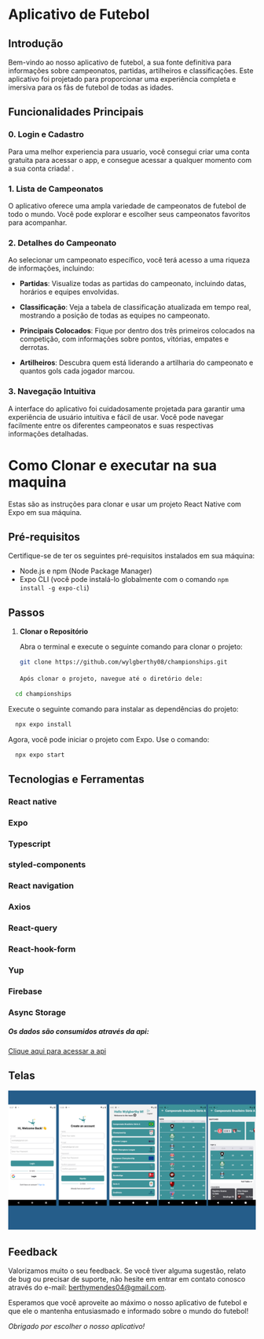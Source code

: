 # Aplicativo de Futebol

## Introdução

Bem-vindo ao nosso aplicativo de futebol, a sua fonte definitiva para informações sobre campeonatos, partidas, artilheiros e classificações. Este aplicativo foi projetado para proporcionar uma experiência completa e imersiva para os fãs de futebol de todas as idades.

## Funcionalidades Principais
### 0. Login e Cadastro
Para uma melhor experiencia para usuario, você consegui criar uma conta gratuita para acessar o app, e consegue acessar a qualquer momento com a sua conta criada!
 .
### 1. Lista de Campeonatos

O aplicativo oferece uma ampla variedade de campeonatos de futebol de todo o mundo. Você pode explorar e escolher seus campeonatos favoritos para acompanhar.

### 2. Detalhes do Campeonato

Ao selecionar um campeonato específico, você terá acesso a uma riqueza de informações, incluindo:

- **Partidas**: Visualize todas as partidas do campeonato, incluindo datas, horários e equipes envolvidas.

- **Classificação**: Veja a tabela de classificação atualizada em tempo real, mostrando a posição de todas as equipes no campeonato.

- **Principais Colocados**: Fique por dentro dos três primeiros colocados na competição, com informações sobre pontos, vitórias, empates e derrotas.

- **Artilheiros**: Descubra quem está liderando a artilharia do campeonato e quantos gols cada jogador marcou.

### 3. Navegação Intuitiva

A interface do aplicativo foi cuidadosamente projetada para garantir uma experiência de usuário intuitiva e fácil de usar. Você pode navegar facilmente entre os diferentes campeonatos e suas respectivas informações detalhadas.

# Como Clonar e executar na sua maquina

Estas são as instruções para clonar e usar um projeto React Native com Expo em sua máquina.

## Pré-requisitos

Certifique-se de ter os seguintes pré-requisitos instalados em sua máquina:

- Node.js e npm (Node Package Manager)
- Expo CLI (você pode instalá-lo globalmente com o comando `npm install -g expo-cli`)

## Passos

1. **Clonar o Repositório**

   Abra o terminal e execute o seguinte comando para clonar o projeto:

   ```bash
   git clone https://github.com/wylgberthy08/championships.git

   Após clonar o projeto, navegue até o diretório dele:
 ```bash
   cd championships
 ```
  Execute o seguinte comando para instalar as dependências do projeto:
```bash
  npx expo install
 ```
 Agora, você pode iniciar o projeto com Expo. Use o comando:
```bash
  npx expo start
 ```
## Tecnologias e Ferramentas
  ### React native
  ### Expo
  ### Typescript
  ### styled-components
  ### React navigation
  ### Axios
  ### React-query
  ### React-hook-form
  ### Yup
  ### Firebase
  ### Async Storage

  ##### Os dados são consumidos através da api:
  [Clique aqui para acessar a api](https://www.football-data.org/)
  
## Telas

 ![Alt text](https://raw.githubusercontent.com/wylgberthy08/championships/master/src/screenshots/Telas.png)
 

## Feedback 

Valorizamos muito o seu feedback. Se você tiver alguma sugestão, relato de bug ou precisar de suporte, não hesite em entrar em contato conosco através do e-mail: berthymendes04@gmail.com.

Esperamos que você aproveite ao máximo o nosso aplicativo de futebol e que ele o mantenha entusiasmado e informado sobre o mundo do futebol!

*Obrigado por escolher o nosso aplicativo!*
